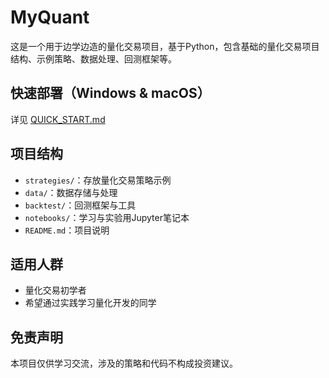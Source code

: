 # MyQuant

这是一个用于边学边造的量化交易项目，基于Python，包含基础的量化交易项目结构、示例策略、数据处理、回测框架等。

## 快速部署（Windows & macOS）
详见 [QUICK_START.md](./QUICK_START.md)

## 项目结构
- `strategies/`：存放量化交易策略示例
- `data/`：数据存储与处理
- `backtest/`：回测框架与工具
- `notebooks/`：学习与实验用Jupyter笔记本
- `README.md`：项目说明

## 适用人群
- 量化交易初学者
- 希望通过实践学习量化开发的同学

## 免责声明
本项目仅供学习交流，涉及的策略和代码不构成投资建议。
